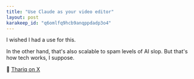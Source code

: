 ```yaml
---
title: "Use Claude as your video editor"
layout: post
karakeep_id: "q6omlfq9hcb9anqppdadp3o4"
---
```


I wished I had a use for this.

In the other hand, that's also scalable to spam levels of AI slop. But that's how tech works, I suppose.

🔗 [Thariq on X](https://x.com/trq212/status/1947706205172068624?s=12&t=2X6gw9cgtgj5n5nXRdqnDw)
